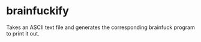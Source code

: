 brainfuckify
============

Takes an ASCII text file and generates the corresponding brainfuck program to print it out.
